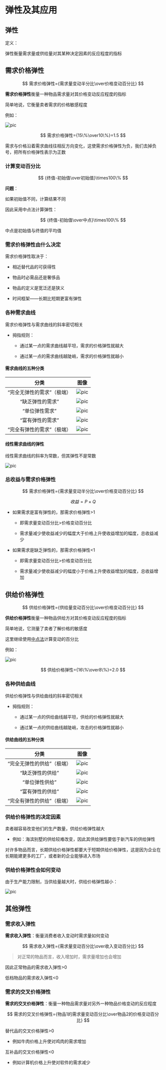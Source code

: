 # 弹性及其应用

## 弹性

定义：

弹性衡量需求量或供给量对其某种决定因素的反应程度的指标

## 需求价格弹性

$$
需求价格弹性={需求量变动半分比\over价格变动百分比}
$$

**需求价格弹性**衡量一种物品需求量对其价格变动反应程度的指标

简单地说，它衡量卖者需求的价格敏感程度

例如：

![pic](./img/%E9%9C%80%E6%B1%82%E4%BB%B7%E6%A0%BC%E5%BC%B9%E6%80%A7.png)

$$
需求价格弹性={15\%\over10\%}=1.5
$$

需求与价格沿着需求曲线往相反方向变化，这使需求价格弹性为负，我们去掉负号，把所有价格弹性表示为正数

### 计算变动百分比

$$
{终值-初始值\over初始值}\times100\%
$$

**问题**：

如果初始值不同，计算结果不同

因此采用中点法计算弹性：

$$
{终值-初始值\over中点}\times100\%
$$

中点是初始值与终值的平均值

### 需求价格弹性由什么决定

需求价格弹性取决于：

- 相近替代品的可获得性

- 物品时必需品还是奢侈品

- 物品的定义是宽泛还是狭义

- 时间框架——长期比短期更富有弹性

### 各种需求曲线

需求价格弹性与需求曲线的斜率密切相关

- 拇指规则：

  - 通过某一点的需求曲线越平坦，需求的价格弹性就越大

  - 通过某一点的需求曲线越陡峭，需求的价格弹性就越小

#### 需求曲线的五种分类

分类|图像
:-:|:-:
“完全无弹性的需求”（极端）|![pic](./img/弹性0.png)
“缺乏弹性的需求”|![pic](./img/弹性1.png)
“单位弹性需求”|![pic](./img/弹性2.png)
“富有弹性的需求”|![pic](./img/弹性3.png)
“完全有弹性的需求”（极端）|![pic](./img/弹性4.png)

#### 线性需求曲线的弹性

线性需求曲线的斜率为常数，但其弹性不是常数

![pic](./img/线性需求曲线弹性.png)

### 总收益与需求价格弹性

$$
需求价格弹性={需求量变动半分比\over价格变动百分比}
$$

$$
收益=P\times{Q}
$$

- 如果需求是富有弹性的，那需求价格弹性>1

  - 即需求量变动百分比>价格变动百分比

  - 需求量减少使收益减少的幅度大于价格上升使收益增加的幅度，总收益减少

- 如果需求是缺乏弹性的，那需求价格弹性<1

  - 即需求量变动百分比>价格变动百分比

  - 需求量减少使收益减少的幅度小于价格上升使收益增加的幅度，总收益增加

## 供给价格弹性

$$
供给价格弹性={供给量变动百分比\over价格变动百分比}
$$

**供给价格弹性**衡量一种物品供给方对其价格变动反应程度的指标

简单地说，它测量了卖者了解价格的敏感度

这里继续使用[中点法](#计算变动百分比)计算变动的百分比

例如：

![pic](./img/%E4%BE%9B%E7%BB%99%E4%BB%B7%E6%A0%BC%E5%BC%B9%E6%80%A7.png)

$$
供给价格弹性={16\%\over8\%}=2.0
$$

### 各种供给曲线

供给价格弹性与供给曲线的斜率密切相关

- 拇指规则：

  - 通过某一点的供给曲线越平坦，供给的价格弹性就越大

  - 通过某一点的供给曲线越陡峭，攻击的价格弹性就越小

#### 供给曲线的五种分类

分类|图像
:-:|:-:
“完全无弹性的供给”（极端）|![pic](./img/弹性5.png)
“缺乏弹性的供给”|![pic](./img/弹性6.png)
“单位弹性供给”|![pic](./img/弹性7.png)
“富有弹性的供给”|![pic](./img/弹性8.png)
“完全有弹性的供给”（极端）|![pic](./img/弹性9.png)

### 供给价格弹性的决定因素

卖者越容易改变他们的生产数量，供给价格弹性越大

- 例如：海滨别墅的供给较难改变，因此其供给弹性要低于新汽车的供给弹性

对许多物品而言，长期供给价格弹性都要大于短期供给价格弹性，这是因为企业在长期能建更多的工厂，或者新的企业能够进入市场

### 供给价格弹性会如何变动

由于生产能力限制，当供给量越大时，供给价格弹性越小：

![pic](./img/%E4%BE%9B%E7%BB%99%E4%BB%B7%E6%A0%BC%E5%BC%B9%E6%80%A7%E5%8F%98%E5%8A%A8.png)

## 其他弹性

### 需求收入弹性

**需求收入弹性**：衡量消费者收入变动时需求量如何变动

$$
需求收入弹性={需求量变动百分比\over收入变动百分比}
$$

>对正常的物品而言，收入增加时，需求量增加也会增加

因此正常物品的需求收入弹性>0

低档物品的需求收入弹性<0

### 需求的交叉价格弹性

**需求的交叉价格弹性**：衡量一种物品需求量对另外一种物品价格变动的反应程度

$$
需求的交叉价格弹性={物品1的需求量变动百分比\over物品2的价格变动百分比}
$$

替代品的交叉价格弹性>0

- 例如牛肉价格上升使对鸡肉的需求增加

互补品的交叉价格弹性<0

- 例如计算机价格上升使对软件的需求减少
